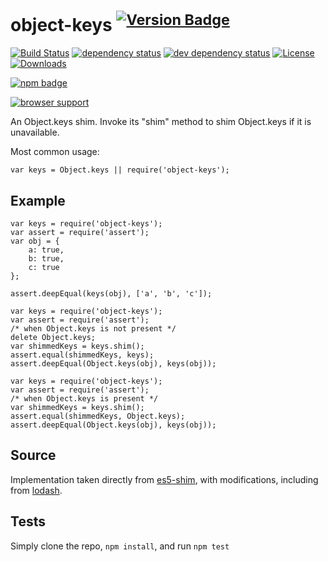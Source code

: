 <h1 id="object-keys-%21version-badgenpm-version-svgpackage-url">object-keys <sup><a href="https://npmjs.org/package/object-keys"><img src="http://versionbadg.es/ljharb/object-keys.svg" alt="Version Badge" /></a></sup></h1>

<p><a href="https://travis-ci.org/ljharb/object-keys"><img src="https://travis-ci.org/ljharb/object-keys.svg" alt="Build Status" /></a>
<a href="https://david-dm.org/ljharb/object-keys"><img src="https://david-dm.org/ljharb/object-keys.svg" alt="dependency status" /></a>
<a href="https://david-dm.org/ljharb/object-keys#info=devDependencies"><img src="https://david-dm.org/ljharb/object-keys/dev-status.svg" alt="dev dependency status" /></a>
<a href="LICENSE"><img src="http://img.shields.io/npm/l/object-keys.svg" alt="License" /></a>
<a href="http://npm-stat.com/charts.html?package=object-keys"><img src="http://img.shields.io/npm/dm/object-keys.svg" alt="Downloads" /></a></p>

<p><a href="https://npmjs.org/package/object-keys"><img src="https://nodei.co/npm/object-keys.png?downloads=true&amp;stars=true" alt="npm badge" /></a></p>

<p><a href="https://ci.testling.com/ljharb/object-keys"><img src="https://ci.testling.com/ljharb/object-keys.png" alt="browser support" /></a></p>

<p>An Object.keys shim. Invoke its "shim" method to shim Object.keys if it is unavailable.</p>

<p>Most common usage:</p>

<pre><code class="js">var keys = Object.keys || require('object-keys');
</code></pre>

<h2 id="example">Example</h2>

<pre><code class="js">var keys = require('object-keys');
var assert = require('assert');
var obj = {
    a: true,
    b: true,
    c: true
};

assert.deepEqual(keys(obj), ['a', 'b', 'c']);
</code></pre>

<pre><code class="js">var keys = require('object-keys');
var assert = require('assert');
/* when Object.keys is not present */
delete Object.keys;
var shimmedKeys = keys.shim();
assert.equal(shimmedKeys, keys);
assert.deepEqual(Object.keys(obj), keys(obj));
</code></pre>

<pre><code class="js">var keys = require('object-keys');
var assert = require('assert');
/* when Object.keys is present */
var shimmedKeys = keys.shim();
assert.equal(shimmedKeys, Object.keys);
assert.deepEqual(Object.keys(obj), keys(obj));
</code></pre>

<h2 id="source">Source</h2>

<p>Implementation taken directly from <a href="https://github.com/es-shims/es5-shim/blob/master/es5-shim.js#L542-589">es5-shim</a>, with modifications, including from <a href="https://github.com/lodash/lodash">lodash</a>.</p>

<h2 id="tests">Tests</h2>

<p>Simply clone the repo, <code>npm install</code>, and run <code>npm test</code></p>
